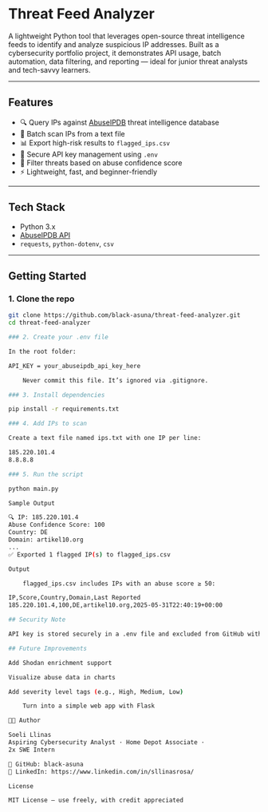 # Threat Feed Analyzer

A lightweight Python tool that leverages open-source threat intelligence feeds to identify and analyze suspicious IP addresses. Built as a cybersecurity portfolio project, it demonstrates API usage, batch automation, data filtering, and reporting — ideal for junior threat analysts and tech-savvy learners.

---

## Features

- 🔍 Query IPs against [AbuseIPDB](https://www.abuseipdb.com/) threat intelligence database  
- 📂 Batch scan IPs from a text file  
- 📊 Export high-risk results to `flagged_ips.csv`  
- 🔐 Secure API key management using `.env`  
- 🧠 Filter threats based on abuse confidence score  
- ⚡ Lightweight, fast, and beginner-friendly

---

## Tech Stack

- Python 3.x  
- [AbuseIPDB API](https://www.abuseipdb.com/)  
- `requests`, `python-dotenv`, `csv`

---

## Getting Started

### 1. Clone the repo
```bash
git clone https://github.com/black-asuna/threat-feed-analyzer.git
cd threat-feed-analyzer

### 2. Create your .env file

In the root folder:

API_KEY = your_abuseipdb_api_key_here

    Never commit this file. It’s ignored via .gitignore.

### 3. Install dependencies

pip install -r requirements.txt

### 4. Add IPs to scan

Create a text file named ips.txt with one IP per line:

185.220.101.4
8.8.8.8

### 5. Run the script

python main.py

Sample Output

🔍 IP: 185.220.101.4
Abuse Confidence Score: 100
Country: DE
Domain: artikel10.org
...
✅ Exported 1 flagged IP(s) to flagged_ips.csv

Output

    flagged_ips.csv includes IPs with an abuse score ≥ 50:

IP,Score,Country,Domain,Last Reported
185.220.101.4,100,DE,artikel10.org,2025-05-31T22:40:19+00:00

## Security Note

API key is stored securely in a .env file and excluded from GitHub with .gitignore. This keeps your key private even when your code is public.

## Future Improvements

Add Shodan enrichment support

Visualize abuse data in charts

Add severity level tags (e.g., High, Medium, Low)

    Turn into a simple web app with Flask

👩‍💻 Author

Soeli Llinas
Aspiring Cybersecurity Analyst · Home Depot Associate · 
2x SWE Intern

🔗 GitHub: black-asuna
🔗 LinkedIn: https://www.linkedin.com/in/sllinasrosa/

License

MIT License — use freely, with credit appreciated 